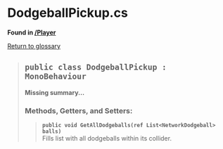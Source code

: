 # DodgeballPickup.cs
**Found in [/Player](../BALLISTIC/Assets/Scripts/Player/DodgeballPickup.cs)**

[Return to glossary](Glossary.md)


> ## `public class DodgeballPickup : MonoBehaviour`
> **Missing summary...**
> 
> ### **Methods, Getters, and Setters:**
>> **`public void GetAllDodgeballs(ref List<NetworkDodgeball> balls)`**\
>> Fills list with all dodgeballs within its collider.
>> 
> 

